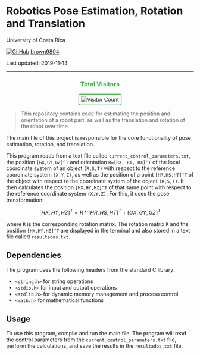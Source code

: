# Robotics Pose Estimation, Rotation and Translation

University of Costa Rica

[![GitHub](https://img.shields.io/badge/--181717?logo=github&logoColor=ffffff)](https://github.com/)
[brown9804](https://github.com/brown9804)

Last updated: 2019-11-14

----------

<div align="center">
  <h3 style="color: #4CAF50;">Total Visitors</h3>
  <img src="https://profile-counter.glitch.me/brown9804/count.svg" alt="Visitor Count" style="border: 2px solid #4CAF50; border-radius: 5px; padding: 5px;"/>
</div>

> This repository contains code for estimating the position and orientation of a robot part, as well as the translation and rotation of the robot over time.

The main file of this project is responsible for the core functionality of pose estimation, rotation, and translation.

This program reads from a text file called `current_control_parameters.txt`, the position `[GX,GY,GZ]^T` and orientation `R=[RX, RY, RX]^T` of the local coordinate system of an object `(R,S,T)` with respect to the reference coordinate system `(X,Y,Z)`, as well as the position of a point `[HR,HS,HT]^T` of the object with respect to the coordinate system of the object `(R,S,T)`. It then calculates the position `[HX,HY,HZ]^T` of that same point with respect to the reference coordinate system `(X,Y,Z)`. For this, it uses the pose transformation:

$$ [HX,HY,HZ]^T=R*[HR,HS,HT]^T+[GX,GY,GZ]^T $$

where `R` is the corresponding rotation matrix. The rotation matrix `R` and the position `[HX,HY,HZ]^T` are displayed in the terminal and also stored in a text file called `resultados.txt`.

## Dependencies

The program uses the following headers from the standard C library:

- `<string.h>` for string operations
- `<stdio.h>` for input and output operations
- `<stdlib.h>` for dynamic memory management and process control
- `<math.h>` for mathematical functions

## Usage

To use this program, compile and run the main file. The program will read the control parameters from the `current_control_parameters.txt` file, perform the calculations, and save the results in the `resultados.txt` file.
